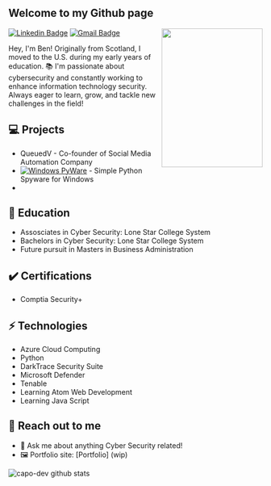 <h2> Welcome to my Github page </h2>

<img align='right' src='https://i.pinimg.com/originals/dd/d8/ff/ddd8ff292a30b9ad856856aa920d1081.gif' height='275' width='200"'>

[![Linkedin Badge](https://img.shields.io/badge/-Linkedin-blue?style=flat-square&logo=Linkedin&logoColor=white)](https://www.linkedin.com/) 
[![Gmail Badge](https://img.shields.io/badge/-Gmail-Red?style=flat-square&logo=Gmail&logoColor=white&link=mailto:bengray190@gmail.com)](mailto:bengray190@gmail.com)

Hey, I'm Ben! Originally from Scotland, I moved to the U.S. during my early years of education. 📚 I'm passionate about cybersecurity and constantly working to enhance information technology security. Always eager to learn, grow, and tackle new challenges in the field!
## 💻 Projects
* QueuedV - Co-founder of Social Media Automation Company
* [![Windows PyWare](https://img.shields.io/badge/Windows-PyWare-pink)](https://github.com/capo-dev/Windows-PyWare) - Simple Python Spyware for Windows
* 


##  📖 Education
- Assosciates in Cyber Security: Lone Star College System
- Bachelors in Cyber Security: Lone Star College System
- Future pursuit in Masters in Business Administration

## ✔️ Certifications
- Comptia Security+

## ⚡ Technologies 
- Azure Cloud Computing
- Python
- DarkTrace Security Suite
- Microsoft Defender
- Tenable
- Learning Atom Web Development
- Learning Java Script

## 👋 Reach out to me 
- 💬 Ask me about anything Cyber Security related!
- 🖼️ Portfolio site: [Portfolio] (wip)

![capo-dev github stats](https://github-readme-stats.vercel.app/api?username=capo-dev&hide=["issues"]&show_icons=true)
